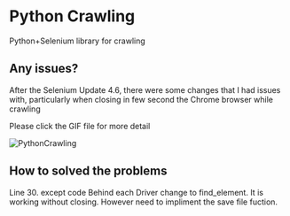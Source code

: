 # Python Crawling

Python+Selenium library for crawling

## Any issues?

After the Selenium Update 4.6, there were some changes that I had issues with, particularly when closing in few second the Chrome browser while crawling


Please click the GIF file for more detail 

![PythonCrawling](https://github.com/NAry-Byun/PythonCrawling/assets/153330377/1a3032e5-7493-4633-8135-41fca02ca43c)

## How to solved the problems
Line 30. except code
Behind each Driver change to find_element. 
It is working without closing. However need to impliment the save file fuction.

